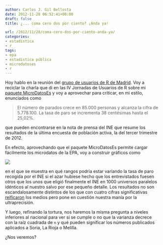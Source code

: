 ```yaml
---
author: Carlos J. Gil Bellosta
date: 2012-11-28 06:52:41+00:00
draft: false
title: ¿... coma cero dos por ciento? ¡Anda ya!

url: /2012/11/28/coma-cero-dos-por-ciento-anda-ya/
categories:
- estadística
- r
tags:
- epa
- estadística pública
- microdatoses
- r
---
```


Hoy hablo en la reunión del [grupo de usuarios de R de Madrid](http://r-es.org/tiki-index.php?page=Grupo%20de%20Inter%C3%A9s%20Local%20de%20Madrid%20-%20GIL%20Madrid). Voy a reciclar la charla que di en las IV Jornadas de Usuarios de R sobre mi [paquete MicroDatosEs](http://www.datanalytics.com/blog/2012/08/03/el-paquete-microdataes-para-microdatos-publicos/) y voy a aprovechar para criticar, en mi estilo, enunciados como

>El número de parados crece en 85.000 personas y alcanza la cifra de 5.778.100. La tasa de paro se incrementa 38 centésimas hasta el 25,02%.

que pueden encontrarse en la nota de prensa del INE que resume los resultados de la última encuesta de población activa, la del tercer trimestre de 2012.

En efecto, aprovechando que el paquete MicroDatosEs permite cargar fácilmente los microdatos de la EPA, voy a construir gráficos como

[![](/wp-uploads/2012/11/variabilidad_tasa_paro-300x224.png)
](/wp-uploads/2012/11/variabilidad_tasa_paro.png)

en el que se muestra en qué rangos podría estar variando la tasa de paro recogida por el INE si el azar hubiese hecho que los entrevistados fuesen otros que los unos que eligió finalmente el INE en 1000 universos paralelos idénticos al nuestro salvo por ese pequeño detalle. Los resultados no son escandalosamente distintos de los que con cuatro cifras significativas [reificaron](http://www.datanalytics.com/blog/2010/03/21/la-varianza-y-cifras-macroeconomicas/) los medios pero pone en cuestión nuestra manía por la ultraprecisión.

Y luego, refinando la tortura, nos haremos la misma pregunta a niveles inferiores al nacional para ver si se cumple o no que la varianza decrece con la raíz cuadrada de `n` y qué pueden significar los números publicados aplicados a Soria, La Rioja o Melilla.

¿Nos veremos?